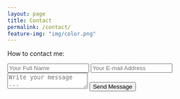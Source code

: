 ```yaml
---
layout: page
title: Contact
permalink: /contact/
feature-img: "img/color.png"
---
```


How to contact me:

<form action="https://getsimpleform.com/messages?form_api_token=cddc84027cc5cba691739794c2735fb6" method="post">
  <!-- the redirect_to is optional, the form will redirect to the referrer on submission -->
  <input type='hidden' name='redirect_to' value='http://jtrujillo.com/thank-you/' />
  <input type='text' name='name' placeholder='Your Full Name' />
  <input type='email' name='email' placeholder='Your E-mail Address' />
  <textarea name='message' placeholder='Write your message ...'></textarea>
  <input type='submit' value='Send Message' />
</form>